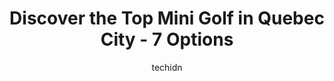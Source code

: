 ---
layout: ampstory
image: https://i0.wp.com/www.auto.or.id/wp-content/uploads/2023/06/golf-de-pratique-de-lhetriere-0-quebec-city-1686323430.jpeg?resize=640,853
author: techidn
featured: false
description: Quebec City, Quebec, Canada is a haven for Mini Golf enthusiasts, boasting an impressive array of 7 top-notch establishments. Whether youre a seasoned connoisseur or simply curious to explo
title: Discover the Top Mini Golf in Quebec City - 7 Options
cover:
   title: Discover the Top Mini Golf in Quebec City - 7 Options
   subtitle: AUTO.OR.ID
   background: https://www.auto.or.id/wp-content/uploads/2023/06/golf-de-pratique-de-lhetriere-0-quebec-city-1686323430.jpeg

pages: 
 - layout: thirds
   top: <h1>#1 Mini-Putt Vanier</h1>
   bottom: "<p>Very fun, lots of mini games that make the games longer and funner. Definitely worth the $10 pp.</p>"
   background: https://www.auto.or.id/wp-content/uploads/2023/06/golf-de-pratique-de-lhetriere-1-quebec-city-1686323431.jpeg
   backgroundblur: true
 - layout: thirds
   top: <h1>#2 Golf De Pratique De LHetriere</h1>
   bottom: "<p>3480 De LHetriere, Québec City, Quebec G1Y 0A2, Canada</p>"
   background: https://www.auto.or.id/wp-content/uploads/2023/06/golf-de-pratique-de-lhetriere-2-quebec-city-1686323432.jpeg
   cta:
      link: https://www.auto.or.id/discover-the-top-mini-golf-in-quebec-city-7-options/
      text: Discover the Top Mini Golf in Quebec City - 7 Options
 - layout: thirds
   top: <h1>#3 Mini-Putt Beauport</h1>
   bottom: "<p>156 Rue Seigneuriale, Québec, QC G1E 4Y6, Canada</p>"
   background: https://images.unsplash.com/photo-1639928192091-52a0f057a03a?ixlib=rb-4.0.3&ixid=MnwxMjA3fDB8MHxwaG90by1wYWdlfHx8fGVufDB8fHx8&auto=format&fit=crop&w=640&h=853&q=80
   cta:
      link: https://www.auto.or.id/discover-the-top-mini-golf-in-quebec-city-7-options/
      text: Discover the Top Mini Golf in Quebec City - 7 Options
 - layout: thirds
   top: <h1>#4 Le Rigolfeur</h1>
   bottom: "<p>10910 Rue Élisabeth-II, Québec, QC G2A 1Y3, Canada</p>"
   background: https://images.unsplash.com/photo-1567346495660-baf9ca9d661a?ixlib=rb-4.0.3&ixid=MnwxMjA3fDB8MHxwaG90by1wYWdlfHx8fGVufDB8fHx8&auto=format&fit=crop&w=640&h=853&q=80
   cta:
      link: https://www.auto.or.id/discover-the-top-mini-golf-in-quebec-city-7-options/
      text: Discover the Top Mini Golf in Quebec City - 7 Options
 - layout: thirds
   top: <h1>#5 Bar Laitier BABY</h1>
   bottom: "<p>10910 Rue Élisabeth-II, Québec, QC G2A 1Y3, Canada</p>"
   background: https://images.unsplash.com/photo-1639664148649-3c0fa2ee24b0?ixlib=rb-4.0.3&ixid=MnwxMjA3fDB8MHxwaG90by1wYWdlfHx8fGVufDB8fHx8&auto=format&fit=crop&w=640&h=853&q=80
   cta:
      link: https://www.auto.or.id/discover-the-top-mini-golf-in-quebec-city-7-options/
      text: Discover the Top Mini Golf in Quebec City - 7 Options
 - layout: thirds
   top: <h1>#6 Mini-Putt Lac-Delage</h1>
   bottom: "<p>115 Place du Manoir, Lac-Delage, Quebec G3C 5B7, Canada</p>"
   background: https://images.unsplash.com/photo-1568616389393-4ca37d7e129f?ixlib=rb-4.0.3&ixid=MnwxMjA3fDB8MHxwaG90by1wYWdlfHx8fGVufDB8fHx8&auto=format&fit=crop&w=640&h=853&q=80
   cta:
      link: https://www.auto.or.id/discover-the-top-mini-golf-in-quebec-city-7-options/
      text: Discover the Top Mini Golf in Quebec City - 7 Options

 - layout: thirds
   middle: Continue reading...
   background: https://images.unsplash.com/photo-1610475426780-97170243d2c7?ixlib=rb-4.0.3&ixid=MnwxMjA3fDB8MHxwaG90by1wYWdlfHx8fGVufDB8fHx8&auto=format&fit=crop&w=640&h=853&q=80
   cta:
      link: https://www.auto.or.id/discover-the-top-mini-golf-in-quebec-city-7-options/
      text: Discover the Top Mini Golf in Quebec City - 7 Options

---